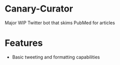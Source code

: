 # Canary-Curator
Major WIP Twitter bot that skims PubMed for articles

# Features
- Basic tweeting and formatting capabilities
